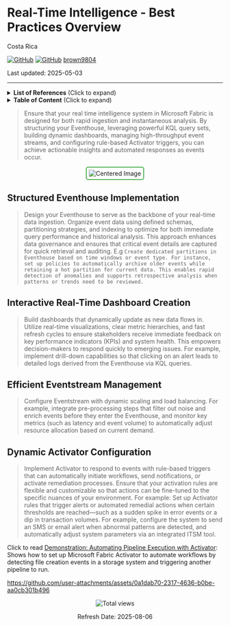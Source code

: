 # Real-Time Intelligence - Best Practices Overview

Costa Rica

[![GitHub](https://badgen.net/badge/icon/github?icon=github&label)](https://github.com)
[![GitHub](https://img.shields.io/badge/--181717?logo=github&logoColor=ffffff)](https://github.com/)
[brown9804](https://github.com/brown9804)

Last updated: 2025-05-03

----------

<details>
<summary><b>List of References</b> (Click to expand)</summary>

- [Real-Time Intelligence documentation in Microsoft Fabric](https://learn.microsoft.com/en-us/fabric/real-time-intelligence/)
- [What is Real-Time Intelligence?](https://learn.microsoft.com/en-us/fabric/real-time-intelligence/overview)
- [Implement medallion architecture in Real-Time Intelligence](https://learn.microsoft.com/en-us/fabric/real-time-intelligence/architecture-medallion)

</details>

<details>
<summary><b>Table of Content</b> (Click to expand)</summary>

- [Structured Eventhouse Implementation](#structured-eventhouse-implementation)
- [Interactive Real-Time Dashboard Creation](#interactive-real-time-dashboard-creation)
- [Efficient Eventstream Management](#efficient-eventstream-management)
- [Dynamic Activator Configuration](#dynamic-activator-configuration)

</details>

> Ensure that your real time intelligence system in Microsoft Fabric is designed for both rapid ingestion and instantaneous analysis. By structuring your Eventhouse, leveraging powerful KQL query sets, building dynamic dashboards, managing high-throughput event streams, and configuring rule-based Activator triggers, you can achieve actionable insights and automated responses as events occur.

<div align="center">
  <img src="https://github.com/user-attachments/assets/708fcd7b-4315-4f88-a149-d2c0824ee08f" alt="Centered Image" style="border: 2px solid #4CAF50; border-radius: 5px; padding: 5px;"/>
</div>

## Structured Eventhouse Implementation 

> Design your Eventhouse to serve as the backbone of your real-time data ingestion. Organize event data using defined schemas, partitioning strategies, and indexing to optimize for both immediate query performance and historical analysis. This approach enhances data governance and ensures that critical event details are captured for quick retrieval and auditing. E.g `Create dedicated partitions in Eventhouse based on time windows or event type. For instance, set up policies to automatically archive older events while retaining a hot partition for current data. This enables rapid detection of anomalies and supports retrospective analysis when patterns or trends need to be reviewed.`

## Interactive Real-Time Dashboard Creation 

> Build dashboards that dynamically update as new data flows in. Utilize real-time visualizations, clear metric hierarchies, and fast refresh cycles to ensure stakeholders receive immediate feedback on key performance indicators (KPIs) and system health. This empowers decision-makers to respond quickly to emerging issues. For example, implement drill-down capabilities so that clicking on an alert leads to detailed logs derived from the Eventhouse via KQL queries.

## Efficient Eventstream Management

> Configure Eventstream with dynamic scaling and load balancing. For example, integrate pre-processing steps that filter out noise and enrich events before they enter the Eventhouse, and monitor key metrics (such as latency and event volume) to automatically adjust resource allocation based on current demand.
                                         
## Dynamic Activator Configuration

> Implement Activator to respond to events with rule-based triggers that can automatically initiate workflows, send notifications, or activate remediation processes. Ensure that your activation rules are flexible and customizable so that actions can be fine-tuned to the specific nuances of your environment. For example: Set up Activator rules that trigger alerts or automated remedial actions when certain thresholds are reached—such as a sudden spike in error events or a dip in transaction volumes. For example, configure the system to send an SMS or email alert when abnormal patterns are detected, and automatically adjust system parameters via an integrated ITSM tool.

Click to read [Demonstration: Automating Pipeline Execution with Activator](./FabricActivatorRulePipeline): Shows how to set up Microsoft Fabric Activator to automate workflows by detecting file creation events in a storage system and triggering another pipeline to run.

   <https://github.com/user-attachments/assets/0a1dab70-2317-4636-b0be-aa0cb301b496>

<!-- START BADGE -->
<div align="center">
  <img src="https://img.shields.io/badge/Total%20views-1349-limegreen" alt="Total views">
  <p>Refresh Date: 2025-08-06</p>
</div>
<!-- END BADGE -->
